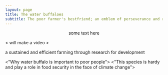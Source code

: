 ```yaml
---
layout: page
title: The water buffaloes
subtitle: The poor farmer's bestfriend; an emblem of perseverance and resiliency
---
```


<p align="center">
some text here
</p>

< will make a video >

a sustained and efficient farming through research for development


<"Why water buffalo is important to poor people">
<"This species is hardy and play a role in food security in the face of climate change">